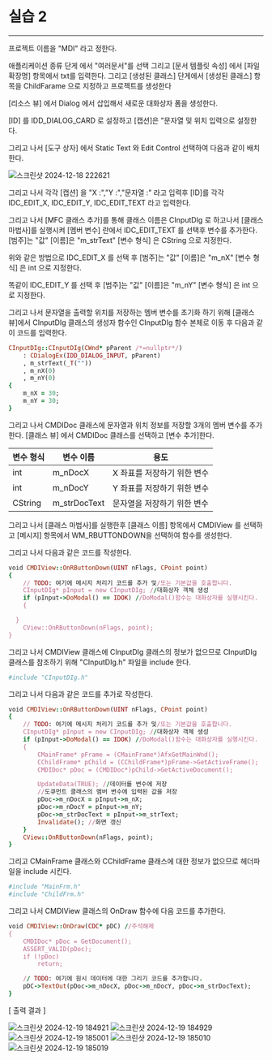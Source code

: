 # 실습 2

-------

프로젝트 이름을 "MDI" 라고 정한다.

애플리케이션 종류 단게 에서 "여러문서"를 선택
그리고 [문서 템플릿 속성] 에서 [파일 확장명] 항목에서 txt를 입력한다.
그리고 [생성된 클래스] 단게에서 [생성된 클래스] 항목을 ChildFarame 으로 지정하고 프로젝트를 생성한다

[리소스 뷰] 에서 Dialog 에서 삽입해서 새로운 대화상자 폼을 생성한다.

[ID] 를 IDD_DIALOG_CARD 로 설정하고 [캡션]은 "문자열 및 위치 입력으로 설정한다.

그리고 나서 [도구 상자] 에서 Static Text 와 Edit Control 선택하여 다음과 같이 배치한다.

![스크린샷 2024-12-18 222621](https://github.com/user-attachments/assets/aad4817d-2b3c-43b8-b859-f029d020fe8a)

그리고 나서 각각 [캡션] 을 "X :","Y :","문자열 :" 라고 입력후
[ID]를 각각 IDC_EDIT_X, IDC_EDIT_Y, IDC_EDIT_TEXT 라고 입력한다.

그리고 나서 [MFC 클래스 추가]를 통해 클래스 이름은 CInputDIg 로 하고나서
[클래스 마법사]를 실행시켜 [멤버 변수] 란에서 IDC_EDIT_TEXT 를 선택후 변수를 추가한다.
[범주]는 "값" [이름]은 "m_strText" [변수 형식] 은 CString 으로 지정한다.

위와 같은 방법으로 IDC_EDIT_X 를 선택 후
[범주]는 "값" [이름]은 "m_nX" [변수 형식] 은 int 으로 지정한다.

똑같이 IDC_EDIT_Y 를 선택 후
[범주]는 "값" [이름]은 "m_nY" [변수 형식] 은 int 으로 지정한다.

그리고 나서 문자열을 출력할 위치를 저장하는 멤버 변수를 초기화 하기 위해
[클래스 뷰]에서 CInputDIg 클래스의 생성자 함수인 CInputDIg 함수 본체로 이동 후 다음과 같이 코드를 입력한다.

```ruby
CInputDIg::CInputDIg(CWnd* pParent /*=nullptr*/)
	: CDialogEx(IDD_DIALOG_INPUT, pParent)
	, m_strText(_T(""))
	, m_nX(0)
	, m_nY(0)
{
	m_nX = 30;
	m_nY = 30;
}
```

그리고 나서 CMDIDoc 클래스에 문자열과 위치 정보를 저장할 3개의 멤버 변수를 추가한다.
[클래스 뷰] 에서 CMDIDoc 클래스를 선택하고 [변수 추가]한다.

| 변수 형식 | 변수 이름 | 용도 |
|---|---|---|
| int | m_nDocX | X 좌표를 저장하기 위한 변수 |
| int | m_nDocY | Y 좌표를 저장하기 위한 변수 |
| CString | m_strDocText | 문자열을 저장하기 위한 변수 |

그리고 나서 [클래스 마법사]를 실행한후 [클래스 이름] 항목에서 CMDIView 를 선택하고 [메시지] 항목에서 WM_RBUTTONDOWN을 선택하여 함수를 생성한다.

그리고 나서 다음과 같은 코드를 작성한다.

```ruby
void CMDIView::OnRButtonDown(UINT nFlags, CPoint point)
{
	// TODO: 여기에 메시지 처리기 코드를 추가 및/또는 기본값을 호출합니다.
	CInputDIg* pInput = new CInputDIg; //대화상자 객체 생성
	if (pInput->DoModal() == IDOK) //DoModal()함수는 대화상자를 실행시킨다.
	{

  }
	CView::OnRButtonDown(nFlags, point);
}
```

그리고 나서 CMDIView 클래스에 CInputDIg 클래스의 정보가 없으므로 CInputDIg 클래스를 참조하기 위해 "CInputDIg.h" 파일을 include 한다.

```ruby
#include "CInputDIg.h"
```

그리고 나서 다음과 같은 코드를 추가로 작성한다.

```ruby
void CMDIView::OnRButtonDown(UINT nFlags, CPoint point)
{
	// TODO: 여기에 메시지 처리기 코드를 추가 및/또는 기본값을 호출합니다.
	CInputDIg* pInput = new CInputDIg; //대화상자 객체 생성
	if (pInput->DoModal() == IDOK) //DoModal()함수는 대화상자를 실행시킨다.
	{
		CMainFrame* pFrame = (CMainFrame*)AfxGetMainWnd();
		CChildFrame* pChild = (CChildFrame*)pFrame->GetActiveFrame();
		CMDIDoc* pDoc = (CMDIDoc*)pChild->GetActiveDocument();

		UpdateData(TRUE); //데이터를 변수에 저장
		//도큐먼트 클래스의 멤버 변수에 입력된 값을 저장
		pDoc->m_nDocX = pInput->m_nX;
		pDoc->m_nDocY = pInput->m_nY;
		pDoc->m_strDocText = pInput->m_strText;
		Invalidate(); //화면 갱신
	}
	CView::OnRButtonDown(nFlags, point);
}
```

그리고 CMainFrame 클래스와 CChildFrame 클래스에 대한 정보가 없으므로 헤더파일을 include 시킨다.

```ruby
#include "MainFrm.h"
#include "ChildFrm.h"
```

그리고 나서 CMDIView 클래스의 OnDraw 함수에 다음 코드를 추가한다.

```ruby
void CMDIView::OnDraw(CDC* pDC) //주석해제
{
	CMDIDoc* pDoc = GetDocument();
	ASSERT_VALID(pDoc);
	if (!pDoc)
		return;

	// TODO: 여기에 원시 데이터에 대한 그리기 코드를 추가합니다.
	pDC->TextOut(pDoc->m_nDocX, pDoc->m_nDocY, pDoc->m_strDocText);
}
```

[ 출력 결과 ]

![스크린샷 2024-12-19 184921](https://github.com/user-attachments/assets/e581d2c6-649b-4671-84f4-7b8b3af0d3a6)
![스크린샷 2024-12-19 184929](https://github.com/user-attachments/assets/6a73b105-efd2-4aba-b5bb-2072c7990c4e)
![스크린샷 2024-12-19 185001](https://github.com/user-attachments/assets/2e8fe0d9-a03c-4a96-a4a2-892e794cfbfc)
![스크린샷 2024-12-19 185010](https://github.com/user-attachments/assets/9435c200-559b-46c0-9d9d-6e361b5f18ed)
![스크린샷 2024-12-19 185019](https://github.com/user-attachments/assets/72b5fae1-67b5-4ce8-9877-1f88898483fc)
